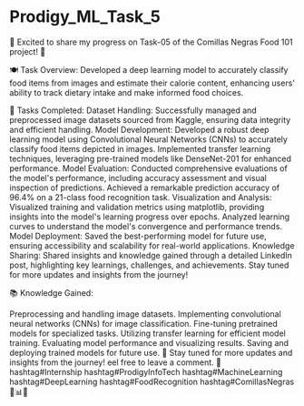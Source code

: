 # Prodigy_ML_Task_5
🌟 Excited to share my progress on Task-05 of the Comillas Negras Food 101 project! 🌟

🍽️ Task Overview: Developed a deep learning model to accurately classify food items from images and estimate their calorie content, enhancing users' ability to track dietary intake and make informed food choices.

📝 Tasks Completed: Dataset Handling: Successfully managed and preprocessed image datasets sourced from Kaggle, ensuring data integrity and efficient handling. Model Development: Developed a robust deep learning model using Convolutional Neural Networks (CNNs) to accurately classify food items depicted in images. Implemented transfer learning techniques, leveraging pre-trained models like DenseNet-201 for enhanced performance. Model Evaluation: Conducted comprehensive evaluations of the model's performance, including accuracy assessment and visual inspection of predictions. Achieved a remarkable prediction accuracy of 96.4% on a 21-class food recognition task. Visualization and Analysis: Visualized training and validation metrics using matplotlib, providing insights into the model's learning progress over epochs. Analyzed learning curves to understand the model's convergence and performance trends. Model Deployment: Saved the best-performing model for future use, ensuring accessibility and scalability for real-world applications. Knowledge Sharing: Shared insights and knowledge gained through a detailed LinkedIn post, highlighting key learnings, challenges, and achievements. Stay tuned for more updates and insights from the journey!

📚 Knowledge Gained:

Preprocessing and handling image datasets. Implementing convolutional neural networks (CNNs) for image classification. Fine-tuning pretrained models for specialized tasks. Utilizing transfer learning for efficient model training. Evaluating model performance and visualizing results. Saving and deploying trained models for future use. 🚀 Stay tuned for more updates and insights from the journey! eel free to leave a comment. 🤝 hashtag#Internship hashtag#ProdigyInfoTech hashtag#MachineLearning hashtag#DeepLearning hashtag#FoodRecognition hashtag#ComillasNegras 🍲📊✨
